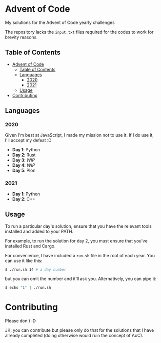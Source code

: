 # Advent of Code

My solutions for the Advent of Code yearly
challenges

The repository lacks the `input.txt` files
required for the codes to work for brevity
reasons.

## Table of Contents

- [Advent of Code](#advent-of-code)
  - [Table of Contents](#table-of-contents)
  - [Languages](#languages)
    - [2020](#2020)
    - [2021](#2021)
  - [Usage](#usage)
- [Contributing](#contributing)

## Languages

### 2020

Given I'm best at JavaScript, I made my mission
not to use it. If I do use it, I'll accept
my defeat :D

* **Day 1**: Python
* **Day 2**: Rust
* **Day 3**: *WIP*
* **Day 4**: *WIP*
* **Day 5**: Plon

### 2021

* **Day 1**: Python
* **Day 2**: C++

## Usage

To run a particular day's solution, ensure that
you have the relevant tools installed and added
to your PATH.

For example, to run the solution for day 2, you
must ensure that you've installed Rust and Cargo.

For convenience, I have included a `run.sh` file
in the root of each year. You can use it like
this:

```sh
$ ./run.sh 14 # a day number
```

but you can omit the number and it'll ask you.
Alternatively, you can pipe it:

```sh
$ echo "1" | ./run.sh
```

# Contributing

Please don't :D

JK, you can contribute but please only do
that for the solutions that I have already
completed (doing otherwise would ruin the 
concept of AoC).